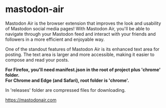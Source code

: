 # mastodon-air
Mastodon Air is the browser extension that improves the look and usability of Mastodon social media pages! With Mastodon Air, you'll be able to navigate through your Mastodon feed and interact with your friends and followers in a more efficient and enjoyable way.

One of the standout features of Mastodon Air is its enhanced text area for posting. The text area is larger and more accessible, making it easier to compose and read your posts.

<b>For Firefox, you'll need manifest.json in the root of project plus 'chrome' folder.<br>
For Chrome and Edge (and Safari), root folder is 'chrome'.</b>

In 'releases' folder are compressed files for downloading.

https://mastodonair.com
